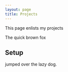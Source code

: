 ```yaml
---
layout: page
title: Projects
---
```


<p class="message">
  This page enlists my projects
</p>

The quick brown fox

## Setup

jumped over the lazy dog.

